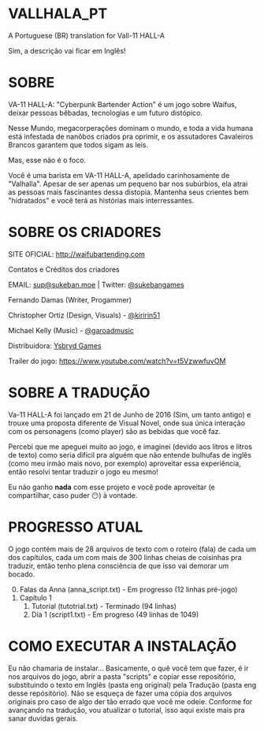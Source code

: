 # VALLHALA_PT
A Portuguese (BR) translation for Vall-11 HALL-A

Sim, a descrição vai ficar em Inglês!

# SOBRE
VA-11 HALL-A: "Cyberpunk Bartender Action" é um jogo sobre Waifus, deixar pessoas bêbadas, tecnologias e um futuro distópico.

Nesse Mundo, megacorperações dominam o mundo, e toda a vida humana está infestada de nanôbos criados pra oprimir, e os assutadores Cavaleiros Brancos garantem que todos sigam as leis.

Mas, esse não é o foco.

Você é uma barista em VA-11 HALL-A, apelidado carinhosamente de "Valhalla". Apesar de ser apenas um pequeno bar nos subúrbios, ela atrai as pessoas mais fascinantes dessa distopia. Mantenha seus crientes bem "hidratados" e você terá as histórias mais interressantes.

# SOBRE OS CRIADORES

SITE OFICIAL: http://waifubartending.com

Contatos e Créditos dos criadores

EMAIL: sup@sukeban.moe | Twitter: [@sukebangames](https://twitter.com/SukebanGames)

Fernando Damas (Writer, Progammer)

Christopher Ortiz (Design, Visuals) - [@kiririn51](https://twitter.com/kiririn51)

Michael Kelly (Music) - [@garoadmusic](https://twitter.com/YsbrydGames)

Distribuidora: [Ysbryd Games](https://www.ysbryd.net)

Trailer do jogo: https://www.youtube.com/watch?v=t5VzwwfuvOM

# SOBRE A TRADUÇÃO
Va-11 HALL-A foi lançado em 21 de Junho de 2016 (Sim, um tanto antigo) e trouxe uma proposta diferente de Visual Novel, onde sua única interação com os personagens (como player) são as bebidas que você faz.

Percebi que me apeguei muito ao jogo, e imaginei (devido aos litros e litros de texto) como seria difícil pra alguém que não entende bulhufas de inglês (como meu irmão mais novo, por exemplo) aproveitar essa experiência, então resolvi tentar traduzir o jogo eu mesmo!

Eu não ganho **nada** com esse projeto e você pode aproveitar (e compartilhar, caso puder 😶) à vontade.

# PROGRESSO ATUAL
O jogo contém mais de 28 arquivos de texto com o roteiro (fala) de cada um dos capítulos, cada um com mais de 300 linhas cheias de coisinhas pra traduzir, então tenho plena consciência de que isso vai demorar um bocado.

0. Falas da Anna (anna_script.txt) - Em progresso (12 linhas pré-jogo) 
1. Capítulo 1 
   1. Tutorial (tutotrial.txt) - Terminado (94 linhas)
   2. Dia 1 (script1.txt) - Em progreso (49 linhas de 1049)
    

# COMO EXECUTAR A INSTALAÇÃO
Eu não chamaria de instalar... Basicamente, o quê você tem que fazer, é ir nos arquivos do jogo, abrir a pasta "scripts" e copiar esse repositório, substituindo o texto em Inglês (pasta eng original) pela Tradução (pasta eng desse repósitório). Não se esqueça de fazer uma cópia dos arquivos originais pro caso de algo der tão errado que você me odeie. Conforme for avançando na tradução, vou atualizar o tutorial, isso aqui existe mais pra sanar duvidas gerais.
